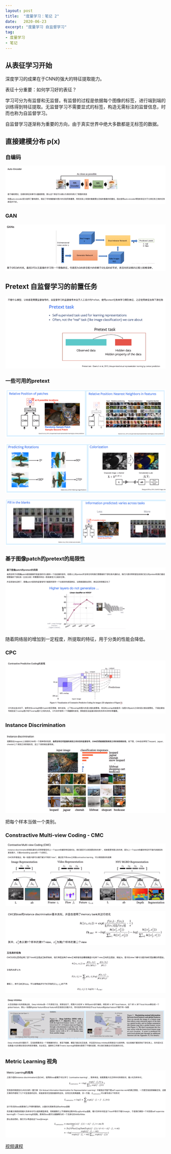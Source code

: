```yaml
---
layout: post
title:  "度量学习：笔记 2"
date:   2020-06-23
excerpt: "度量学习 自监督学习"
tag:
- 度量学习
- 笔记
---
```


## 从表征学习开始

深度学习的成果在于CNN的强大的特征提取能力。

表征十分重要：如何学习好的表征？

学习可分为有监督和无监督。有监督的过程是依据每个图像的标签，进行端到端的训练得到特征提取。无监督学习不需要显式的标签，构造无需标注的监督信息，时而也称为自监督学习。

自监督学习逐渐称为重要的方向，由于真实世界中绝大多数都是无标签的数据。

## 直接建模分布 p(x)

### 自编码
![](/images/posts/20200623-15.png)

### GAN
![](/images/posts/20200623-16.png)


## Pretext 自监督学习的前置任务

![](/images/posts/20200623-17.png)

### 一些可用的pretext

![](/images/posts/20200623-18.png)

![](/images/posts/20200623-19.png)

![](/images/posts/20200623-20.png)

### 基于图像patch的pretext的局限性

![](/images/posts/20200623-21.png)

随着网络层的增加到一定程度，所提取的特征，用于分类的性能会降低。

### CPC
![](/images/posts/20200623-22.png)

### Instance Discrimination
![](/images/posts/20200623-23.png)

把每个样本当做一个类别。


### Constractive Multi-view Coding - CMC
![](/images/posts/20200623-24.png)

![](/images/posts/20200623-25.png)

![](/images/posts/20200623-26.png)

![](/images/posts/20200623-27.png)

### Metric Learning 视角
![](/images/posts/20200623-28.png)


[视频课程](https://www.bilibili.com/video/BV1Qt4y117YS)